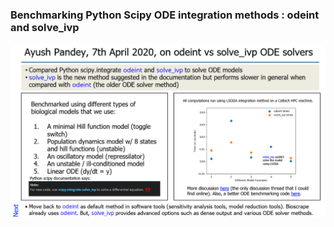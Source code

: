 ### Benchmarking Python Scipy ODE integration methods : odeint and solve_ivp
![Summary of results](summary.png)